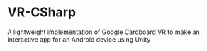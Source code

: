 # VR-CSharp
A lightweight implementation of Google Cardboard VR to make an interactive app for an Android device using Unity
